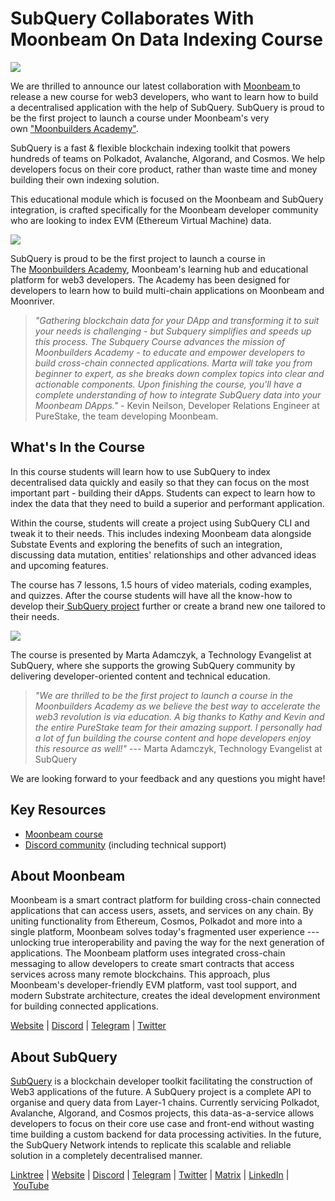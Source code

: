 # SubQuery Collaborates With Moonbeam On Data Indexing Course

![](https://miro.medium.com/max/1400/0*BpBxeyjjiMzJPv2w)

We are thrilled to announce our latest collaboration with [Moonbeam ](https://moonbeam.network/)to release a new course for web3 developers, who want to learn how to build a decentralised application with the help of SubQuery. SubQuery is proud to be the first project to launch a course under Moonbeam's very own ["Moonbuilders Academy"](https://academy.moonbeam.network/p/moonbeam-subquery).

SubQuery is a fast & flexible blockchain indexing toolkit that powers hundreds of teams on Polkadot, Avalanche, Algorand, and Cosmos. We help developers focus on their core product, rather than waste time and money building their own indexing solution.

This educational module which is focused on the Moonbeam and SubQuery integration, is crafted specifically for the Moonbeam developer community who are looking to index EVM (Ethereum Virtual Machine) data.

![](https://miro.medium.com/max/1400/0*HNke8LhhdCYgYJia)

SubQuery is proud to be the first project to launch a course in The [Moonbuilders Academy](https://academy.moonbeam.network/), Moonbeam's learning hub and educational platform for web3 developers. The Academy has been designed for developers to learn how to build multi-chain applications on Moonbeam and Moonriver.

> _"Gathering blockchain data for your DApp and transforming it to suit your needs is challenging - but Subquery simplifies and speeds up this process. The Subquery Course advances the mission of Moonbuilders Academy - to educate and empower developers to build cross-chain connected applications. Marta will take you from beginner to expert, as she breaks down complex topics into clear and actionable components. Upon finishing the course, you'll have a complete understanding of how to integrate SubQuery data into your Moonbeam DApps."_ - Kevin Neilson, Developer Relations Engineer at PureStake, the team developing Moonbeam.

## What's In the Course

In this course students will learn how to use SubQuery to index decentralised data quickly and easily so that they can focus on the most important part - building their dApps. Students can expect to learn how to index the data that they need to build a superior and performant application.

Within the course, students will create a project using SubQuery CLI and tweak it to their needs. This includes indexing Moonbeam data alongside Substate Events and exploring the benefits of such an integration, discussing data mutation, entities' relationships and other advanced ideas and upcoming features.

The course has 7 lessons, 1.5 hours of video materials, coding examples, and quizzes. After the course students will have all the know-how to develop their[ SubQuery project](https://managedservice.subquery.network/login) further or create a brand new one tailored to their needs.

![](https://miro.medium.com/max/1400/0*cF759qSUaGScy9CN)

The course is presented by Marta Adamczyk, a Technology Evangelist at SubQuery, where she supports the growing SubQuery community by delivering developer-oriented content and technical education.

> _"We are thrilled to be the first project to launch a course in the Moonbuilders Academy as we believe the best way to accelerate the web3 revolution is via education. A big thanks to Kathy and Kevin and the entire PureStake team for their amazing support. I personally had a lot of fun building the course content and hope developers enjoy this resource as well!"_ --- Marta Adamczyk, Technology Evangelist at SubQuery

We are looking forward to your feedback and any questions you might have!

## Key Resources

- [Moonbeam course](https://academy.moonbeam.network/p/moonbeam-subquery)
- [Discord community](https://discord.com/invite/subquery) (including technical support)

## About Moonbeam

Moonbeam is a smart contract platform for building cross-chain connected applications that can access users, assets, and services on any chain. By uniting functionality from Ethereum, Cosmos, Polkadot and more into a single platform, Moonbeam solves today's fragmented user experience --- unlocking true interoperability and paving the way for the next generation of applications. The Moonbeam platform uses integrated cross-chain messaging to allow developers to create smart contracts that access services across many remote blockchains. This approach, plus Moonbeam's developer-friendly EVM platform, vast tool support, and modern Substrate architecture, creates the ideal development environment for building connected applications.

[Website](https://moonbeam.network/) | [Discord](https://discord.com/invite/PfpUATX) | [Telegram](https://t.me/Moonbeam_Official) | [Twitter](https://twitter.com/moonbeamnetwork)

## About SubQuery

[SubQuery](https://subquery.network/) is a blockchain developer toolkit facilitating the construction of Web3 applications of the future. A SubQuery project is a complete API to organise and query data from Layer-1 chains. Currently servicing Polkadot, Avalanche, Algorand, and Cosmos projects, this data-as-a-service allows developers to focus on their core use case and front-end without wasting time building a custom backend for data processing activities. In the future, the SubQuery Network intends to replicate this scalable and reliable solution in a completely decentralised manner.

​​[Linktree](https://linktr.ee/subquerynetwork) | [Website](https://subquery.network/) | [Discord](https://discord.com/invite/subquery) | [Telegram](https://t.me/subquerynetwork) | [Twitter](https://twitter.com/subquerynetwork) | [Matrix](https://matrix.to/#/#subquery:matrix.org) | [LinkedIn](https://www.linkedin.com/company/subquery) | [YouTube](https://www.youtube.com/c/SubQueryNetwork)
